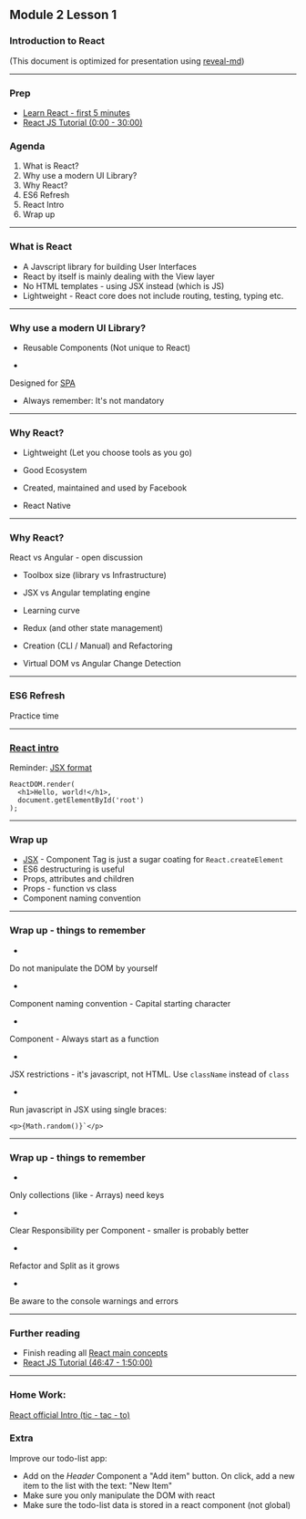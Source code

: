 ## Module 2 Lesson 1
### Introduction to React
(This document is optimized for presentation using [reveal-md](https://github.com/webpro/reveal-md))

---

### Prep
* [Learn React - first 5 minutes](https://www.youtube.com/watch?v=Ke90Tje7VS0)
* [React JS Tutorial (0:00 - 30:00)](https://www.youtube.com/watch?v=UtIOMUQ7nWM)

### Agenda
1. What is React?
2. Why use a modern UI Library?
3. Why React?
4. ES6 Refresh
5. React Intro
6. Wrap up

---

### What is React
* <!-- .element: class="fragment" --> A Javscript library for building User Interfaces

* <!-- .element: class="fragment" --> React by itself is mainly dealing with the View layer

* <!-- .element: class="fragment" --> No HTML templates - using JSX instead (which is JS)

* <!-- .element: class="fragment" --> Lightweight - React core does not include routing, testing, typing etc.

---

### Why use a modern UI Library?

* Reusable Components (Not unique to React)
<!-- .element: class="fragment" -->

* <!-- .element: class="fragment" -->
Designed for [SPA](https://he.wikipedia.org/wiki/%D7%99%D7%99%D7%A9%D7%95%D7%9E%D7%99_%D7%93%D7%A3_%D7%99%D7%97%D7%99%D7%93)

* Always remember: It's not mandatory
<!-- .element: class="fragment" -->

---

### Why React?

* Lightweight (Let you choose tools as you go)
<!-- .element: class="fragment" -->

* Good Ecosystem
<!-- .element: class="fragment" -->

* Created, maintained and used by Facebook
<!-- .element: class="fragment" -->

* React Native
<!-- .element: class="fragment" -->

---

### Why React?
React vs Angular - open discussion

- Toolbox size (library vs Infrastructure)
<!-- .element: class="fragment" -->

- JSX vs Angular templating engine
<!-- .element: class="fragment" -->

- Learning curve
<!-- .element: class="fragment" -->

- Redux (and other state management)
<!-- .element: class="fragment" -->

- Creation (CLI / Manual) and Refactoring
<!-- .element: class="fragment" -->

- Virtual DOM vs Angular Change Detection
<!-- .element: class="fragment" -->

---

### ES6 Refresh
Practice time

---

### [React intro](https://reactjs.org/)
Reminder: [JSX format](https://reactjs.org/docs/introducing-jsx.html)
```
ReactDOM.render(
  <h1>Hello, world!</h1>,
  document.getElementById('root')
);
```

---

### Wrap up
* [JSX](https://babeljs.io/repl) - Component Tag is just a sugar coating for `React.createElement`
* ES6 destructuring is useful
* Props, attributes and children
* Props - function vs class
* Component naming convention


---

### Wrap up - things to remember
* <!-- .element: class="fragment" -->
Do not manipulate the DOM by yourself
* <!-- .element: class="fragment" -->
Component naming convention - Capital starting character
* <!-- .element: class="fragment" -->
Component - Always start as a function
* <!-- .element: class="fragment" -->
JSX restrictions - it's javascript, not HTML. Use `className` instead of `class`
* <!-- .element: class="fragment" -->
Run javascript in JSX using single braces:
```
<p>{Math.random()}`</p>
```

---

### Wrap up - things to remember
* <!-- .element: class="fragment" -->
Only collections (like - Arrays) need keys
* <!-- .element: class="fragment" -->
Clear Responsibility per Component - smaller is probably better
* <!-- .element: class="fragment" -->
Refactor and Split as it grows
* <!-- .element: class="fragment" -->
Be aware to the console warnings and errors


---

### Further reading
* Finish reading all [React main concepts](https://reactjs.org/docs/add-react-to-a-website.html)
* [React JS Tutorial (46:47 - 1:50:00)](https://www.youtube.com/watch?v=UtIOMUQ7nWM)




---

### Home Work:
[React official Intro (tic - tac - to)](https://reactjs.org/tutorial/tutorial.html)

### Extra
Improve our todo-list app:
* Add on the *Header* Component a "Add item" button. On click, add a new item to the list with the text: "New Item"
* Make sure you only manipulate the DOM with react
* Make sure the todo-list data is stored in a react component (not global)
